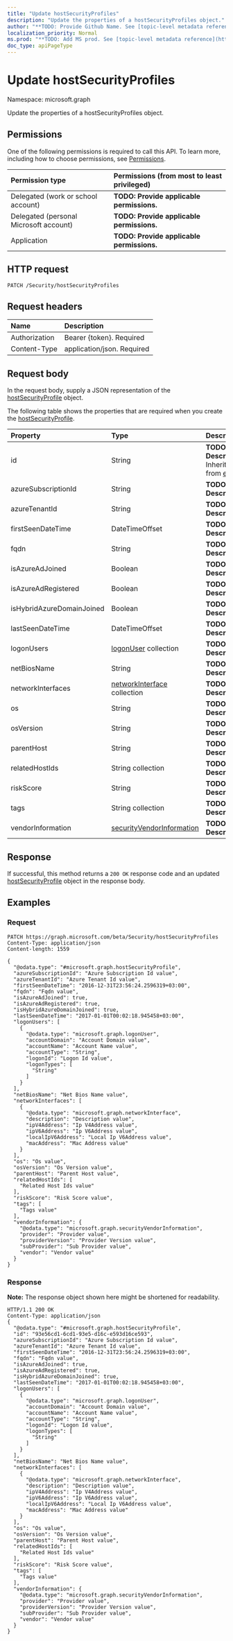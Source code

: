 ```yaml
---
title: "Update hostSecurityProfiles"
description: "Update the properties of a hostSecurityProfiles object."
author: "**TODO: Provide Github Name. See [topic-level metadata reference](https://msgo.azurewebsites.net/add/document/guidelines/metadata.html#topic-level-metadata)**"
localization_priority: Normal
ms.prod: "**TODO: Add MS prod. See [topic-level metadata reference](https://msgo.azurewebsites.net/add/document/guidelines/metadata.html#topic-level-metadata)**"
doc_type: apiPageType
---
```


# Update hostSecurityProfiles

Namespace: microsoft.graph

Update the properties of a hostSecurityProfiles object.

## Permissions
One of the following permissions is required to call this API. To learn more, including how to choose permissions, see [Permissions](/concepts/permissions-reference.md).

|Permission type|Permissions (from most to least privileged)|
|:---|:---|
|Delegated (work or school account)|**TODO: Provide applicable permissions.**|
|Delegated (personal Microsoft account)|**TODO: Provide applicable permissions.**|
|Application|**TODO: Provide applicable permissions.**|

## HTTP request
<!-- {
  "blockType": "ignored"
}
-->
``` http
PATCH /Security/hostSecurityProfiles
```

## Request headers
|Name|Description|
|:---|:---|
|Authorization|Bearer {token}. Required|
|Content-Type|application/json. Required|

## Request body
In the request body, supply a JSON representation of the [hostSecurityProfile](../resources/hostsecurityprofile.md) object.

The following table shows the properties that are required when you create the [hostSecurityProfile](../resources/hostsecurityprofile.md).

|Property|Type|Description|
|:---|:---|:---|
|id|String|**TODO: Add Description** Inherited from [entity](../resources/entity.md)|
|azureSubscriptionId|String|**TODO: Add Description**|
|azureTenantId|String|**TODO: Add Description**|
|firstSeenDateTime|DateTimeOffset|**TODO: Add Description**|
|fqdn|String|**TODO: Add Description**|
|isAzureAdJoined|Boolean|**TODO: Add Description**|
|isAzureAdRegistered|Boolean|**TODO: Add Description**|
|isHybridAzureDomainJoined|Boolean|**TODO: Add Description**|
|lastSeenDateTime|DateTimeOffset|**TODO: Add Description**|
|logonUsers|[logonUser](../resources/logonuser.md) collection|**TODO: Add Description**|
|netBiosName|String|**TODO: Add Description**|
|networkInterfaces|[networkInterface](../resources/networkinterface.md) collection|**TODO: Add Description**|
|os|String|**TODO: Add Description**|
|osVersion|String|**TODO: Add Description**|
|parentHost|String|**TODO: Add Description**|
|relatedHostIds|String collection|**TODO: Add Description**|
|riskScore|String|**TODO: Add Description**|
|tags|String collection|**TODO: Add Description**|
|vendorInformation|[securityVendorInformation](../resources/securityvendorinformation.md)|**TODO: Add Description**|



## Response
If successful, this method returns a `200 OK` response code and an updated [hostSecurityProfile](../resources/hostsecurityprofile.md) object in the response body.

## Examples

### Request
<!-- {
  "blockType": "request",
  "name": "update_hostsecurityprofiles"
}
-->
``` http
PATCH https://graph.microsoft.com/beta/Security/hostSecurityProfiles
Content-Type: application/json
Content-length: 1559

{
  "@odata.type": "#microsoft.graph.hostSecurityProfile",
  "azureSubscriptionId": "Azure Subscription Id value",
  "azureTenantId": "Azure Tenant Id value",
  "firstSeenDateTime": "2016-12-31T23:56:24.2596319+03:00",
  "fqdn": "Fqdn value",
  "isAzureAdJoined": true,
  "isAzureAdRegistered": true,
  "isHybridAzureDomainJoined": true,
  "lastSeenDateTime": "2017-01-01T00:02:18.945458+03:00",
  "logonUsers": [
    {
      "@odata.type": "microsoft.graph.logonUser",
      "accountDomain": "Account Domain value",
      "accountName": "Account Name value",
      "accountType": "String",
      "logonId": "Logon Id value",
      "logonTypes": [
        "String"
      ]
    }
  ],
  "netBiosName": "Net Bios Name value",
  "networkInterfaces": [
    {
      "@odata.type": "microsoft.graph.networkInterface",
      "description": "Description value",
      "ipV4Address": "Ip V4Address value",
      "ipV6Address": "Ip V6Address value",
      "localIpV6Address": "Local Ip V6Address value",
      "macAddress": "Mac Address value"
    }
  ],
  "os": "Os value",
  "osVersion": "Os Version value",
  "parentHost": "Parent Host value",
  "relatedHostIds": [
    "Related Host Ids value"
  ],
  "riskScore": "Risk Score value",
  "tags": [
    "Tags value"
  ],
  "vendorInformation": {
    "@odata.type": "microsoft.graph.securityVendorInformation",
    "provider": "Provider value",
    "providerVersion": "Provider Version value",
    "subProvider": "Sub Provider value",
    "vendor": "Vendor value"
  }
}
```

### Response
**Note:** The response object shown here might be shortened for readability.
<!-- {
  "blockType": "response",
  "truncated": true
}
-->
``` http
HTTP/1.1 200 OK
Content-Type: application/json
{
  "@odata.type": "#microsoft.graph.hostSecurityProfile",
  "id": "93e56cd1-6cd1-93e5-d16c-e593d16ce593",
  "azureSubscriptionId": "Azure Subscription Id value",
  "azureTenantId": "Azure Tenant Id value",
  "firstSeenDateTime": "2016-12-31T23:56:24.2596319+03:00",
  "fqdn": "Fqdn value",
  "isAzureAdJoined": true,
  "isAzureAdRegistered": true,
  "isHybridAzureDomainJoined": true,
  "lastSeenDateTime": "2017-01-01T00:02:18.945458+03:00",
  "logonUsers": [
    {
      "@odata.type": "microsoft.graph.logonUser",
      "accountDomain": "Account Domain value",
      "accountName": "Account Name value",
      "accountType": "String",
      "logonId": "Logon Id value",
      "logonTypes": [
        "String"
      ]
    }
  ],
  "netBiosName": "Net Bios Name value",
  "networkInterfaces": [
    {
      "@odata.type": "microsoft.graph.networkInterface",
      "description": "Description value",
      "ipV4Address": "Ip V4Address value",
      "ipV6Address": "Ip V6Address value",
      "localIpV6Address": "Local Ip V6Address value",
      "macAddress": "Mac Address value"
    }
  ],
  "os": "Os value",
  "osVersion": "Os Version value",
  "parentHost": "Parent Host value",
  "relatedHostIds": [
    "Related Host Ids value"
  ],
  "riskScore": "Risk Score value",
  "tags": [
    "Tags value"
  ],
  "vendorInformation": {
    "@odata.type": "microsoft.graph.securityVendorInformation",
    "provider": "Provider value",
    "providerVersion": "Provider Version value",
    "subProvider": "Sub Provider value",
    "vendor": "Vendor value"
  }
}
```


